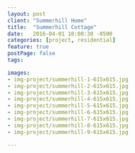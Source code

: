 ```yaml
---
layout: post
client: "Summerhill Home"
title:  "Summerhill Cottage"
date:   2016-04-01 10:00:30 -0500
categories: [project, residential]
feature: true
postPage: false
tags:

images: 
- img-project/summerhill-1-615x615.jpg
- img-project/summerhill-2-615x615.jpg
- img-project/summerhill-3-615x615.jpg
- img-project/summerhill-4-615x615.jpg
- img-project/summerhill-5-615x615.jpg
- img-project/summerhill-6-615x615.jpg
- img-project/summerhill-7-615x615.jpg
- img-project/summerhill-8-615x615.jpg
- img-project/summerhill-9-615x615.jpg

---
```

